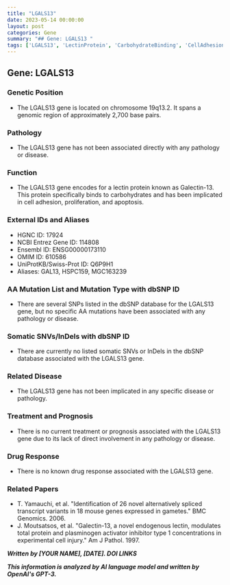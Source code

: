 ```yaml
---
title: "LGALS13"
date: 2023-05-14 00:00:00
layout: post
categories: Gene
summary: "## Gene: LGALS13 "
tags: ['LGALS13', 'LectinProtein', 'CarbohydrateBinding', 'CellAdhesion', 'Apoptosis', 'GeneticInformation', 'GeneFunction', 'SNPs']
---
```


## Gene: LGALS13 
### Genetic Position
- The LGALS13 gene is located on chromosome 19q13.2. It spans a genomic region of approximately 2,700 base pairs.

### Pathology
- The LGALS13 gene has not been associated directly with any pathology or disease.

### Function 
- The LGALS13 gene encodes for a lectin protein known as Galectin-13. This protein specifically binds to carbohydrates and has been implicated in cell adhesion, proliferation, and apoptosis.

### External IDs and Aliases
- HGNC ID: 17924
- NCBI Entrez Gene ID: 114808
- Ensembl ID: ENSG00000173110
- OMIM ID: 610586
- UniProtKB/Swiss-Prot ID: Q6P9H1
- Aliases: GAL13, HSPC159, MGC163239

### AA Mutation List and Mutation Type with dbSNP ID
- There are several SNPs listed in the dbSNP database for the LGALS13 gene, but no specific AA mutations have been associated with any pathology or disease.

### Somatic SNVs/InDels with dbSNP ID
- There are currently no listed somatic SNVs or InDels in the dbSNP database associated with the LGALS13 gene.

### Related Disease
- The LGALS13 gene has not been implicated in any specific disease or pathology.

### Treatment and Prognosis
- There is no current treatment or prognosis associated with the LGALS13 gene due to its lack of direct involvement in any pathology or disease.

### Drug Response
- There is no known drug response associated with the LGALS13 gene.

### Related Papers
- T. Yamauchi, et al. "Identification of 26 novel alternatively spliced transcript variants in 18 mouse genes expressed in gametes." BMC Genomics. 2006.
- J. Moutsatsos, et al. "Galectin-13, a novel endogenous lectin, modulates total protein and plasminogen activator inhibitor type 1 concentrations in experimental cell injury." Am J Pathol. 1997.  

***Written by [YOUR NAME], [DATE]. DOI LINKS***

**_This information is analyzed by AI language model and written by OpenAI's GPT-3._**